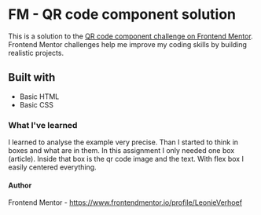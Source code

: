 # FM - QR code component solution

This is a solution to the [QR code component challenge on Frontend Mentor](https://www.frontendmentor.io/challenges/qr-code-component-iux_sIO_H). Frontend Mentor challenges help me improve my coding skills by building realistic projects. 

## Built with

- Basic HTML
- Basic CSS

### What I've learned

I learned to analyse the example very precise. Than I started to think in boxes and what are in them. In this assignment I only needed one box (article). Inside that box is the qr code image and the text. With flex box I easily centered everything.

#### Author

Frontend Mentor - https://www.frontendmentor.io/profile/LeonieVerhoef
